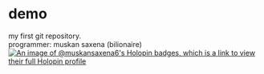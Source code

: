 # demo
my first git repository.<br>
programmer: muskan saxena (bilionaire)
[![An image of @muskansaxena6's Holopin badges, which is a link to view their full Holopin profile](https://holopin.me/muskansaxena6)](https://holopin.io/@muskansaxena6)
